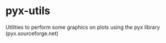 # pyx-utils

Utilities to perform some graphics on plots using the pyx library (pyx.sourceforge.net)
